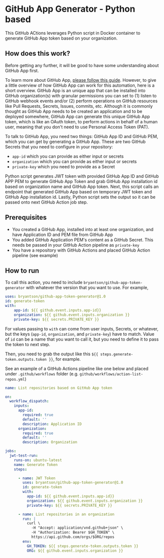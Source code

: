 # GitHub App Generator - Python based

This GitHub ACtions leverages Python script in Docker container to generate GitHub App token based on your organization.

## How does this work?

Before getting any further, it will be good to have some understanding about GitHub App first.

To learn more about GitHub App, [please follow this guide](https://docs.github.com/en/enterprise-cloud@latest/developers/apps/getting-started-with-apps/about-apps). However, to give a little overview of how GitHub App can work for this automation, here is a short overview. GitHub App is an unique app that can be installed into GitHub organization(s) with granular permissions you can set to (1) listen to GitHub webhook events and/or (2) perform operations on GitHub resources like Pull Requests, Secrets, Issues, commits, etc. Although it is commonly thought as GitHub App needs to be created an application and to be deployed somewhere, GitHub App can generate this unique GitHub App token, which is like an OAuth token, to perform actions in behalf of a human user, meaning that you don't need to use Personal Access Token (PAT).

To talk to GitHub App, you need two things: GitHub App ID and GitHub PEM, which you can get by generating a GitHub App. These are two GitHub Secrets that you need to configure in your repository:

- `app-id` which you can provide as either input or secrets
- `organization` which you can provide as either input or secrets
- `private-key` which you need to provide as a Secret


Python script generates JWT token with provided GitHub App ID and GitHub APP PEM to generate GitHub App Token and grab GitHub App installation id based on organization name and GitHub App token. Next, this script calls an endpoint that generated GitHub App based on temporary JWT token and GitHub App installation id. Lastly, Python script sets the output so it can be passed onto next GitHub Action job step.


## Prerequisites

- You created a GitHub App, installed into at least one organization, and have Application ID and PEM file from GitHub App
- You added GitHub Application PEM's content as a GitHub Secret. This needs be passed in your GitHub Action pipeline as `private-key`
- You have a repository with GitHub Actions and placed GitHub Action pipeline (see example)

## How to run

To call this action, you need to include `bryantson/github-app-token-generator` with whatever the version that you want to use. For example,

```yaml
uses: bryantson/github-app-token-generator@1.0
id: generate-token
with:
    app-id: ${{ github.event.inputs.app-id}}
    organization: ${{ github.event.inputs.organization }}
    private-key: ${{ secrets.PRIVATE_KEY }}
```

For values passing to `with` can come from user inputs, Secrets, or whatever, but the keys (`app-id`, `organization`, and `private-key`) have to match. Value of `id` can be a name that you want to call it, but you need to define it to pass the token to next step.

Then, you need to grab the output like this `${{ steps.generate-token.outputs.token }}`, for example.

See an example of a GitHub Actions pipeline like one below and placed under `.github/workflows` folder (e.g. `github/workflows/action-list-repos.yml`)

```yaml
name: List repositories based on GitHub App token

on:
  workflow_dispatch:
    inputs:
      app-id:
        required: true
        default: ''
        description: Application ID
      organization:
        required: true
        default: ''
        description: Organization

jobs:
  jwt-test-run:
    runs-on: ubuntu-latest
    name: Generate Token
    steps:

      - name: JWT Token
        uses: bryantson/github-app-token-generator@1.0
        id: generate-token
        with:
          app-id: ${{ github.event.inputs.app-id}}
          organization: ${{ github.event.inputs.organization }}
          private-key: ${{ secrets.PRIVATE_KEY }}

      - name: List repositories in an organization
        run: |
          curl \
            -H "Accept: application/vnd.github+json" \
            -H "Authorization: Bearer $GH_TOKEN" \
            https://api.github.com/orgs/$ORG/repos
        env:
          GH_TOKEN: ${{ steps.generate-token.outputs.token }}
          ORG: ${{ github.event.inputs.organization }}
```

